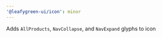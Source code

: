 ```yaml
---
'@leafygreen-ui/icon': minor
---
```


Adds `AllProducts`, `NavCollapse`, and `NavExpand` glyphs to icon
